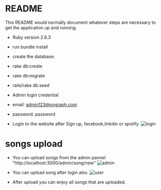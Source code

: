 # README

This README would normally document whatever steps are necessary to get the
application up and running.


* Ruby version
  2.6.3
* run bundle install
* create the database:
* rake db:create
* rake db:migrate
* rails/rake db:seed

* Admin login credential
* email: admin123@ongraph.com
* password: password
* Login to the website after Sign up, facebook,linkdin or spotify.
 ![login](https://user-images.githubusercontent.com/46310697/92380074-2466f580-f126-11ea-8ce6-1e52a7052ccb.png)


# songs upload
 * You can upload songs from the admin pannel "http://localhost:3000/admin/song/new"
 ![admin](https://user-images.githubusercontent.com/46310697/92379151-99d1c680-f124-11ea-9ee5-647d380f94bb.png)



 * You can upload song after login also.
  ![user](https://user-images.githubusercontent.com/46310697/92379679-7c512c80-f125-11ea-8c5b-eee1b81baed7.png)

 * After upload you can enjoy all songs that are uploaded.

